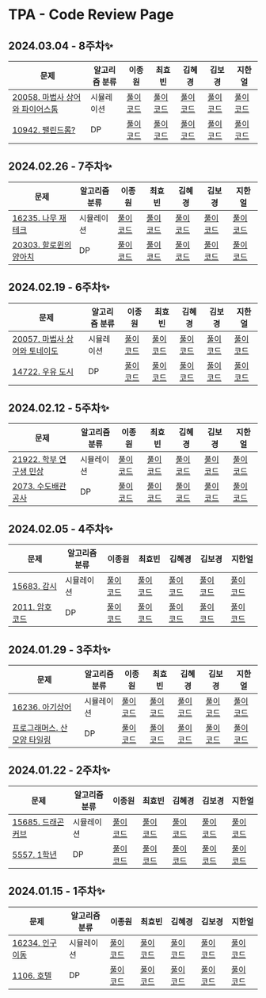 <!-- ⏬ Readme 제일 밑에 표 템플릿 만들어 뒀습니다! 새 주차 시작할때 복사해서 쓰시면 됩니다.⏬ --> 

# TPA - Code Review Page

## 2024.03.04 - 8주차✨
| 문제 |알고리즘 분류 |이종원 | 최효빈 | 김혜경 | 김보경 | 지한얼 |
|-----|-----|-----|-----|-----|-----|-----|
| [20058. 마법사 상어와 파이어스톰](https://www.acmicpc.net/problem/20058) | 시뮬레이션 |[풀이 코드]() | [풀이 코드](https://github.com/TPA-ThreeProblemsAday/TPA_CHB/blob/main/hyobin/java/simulation/BOJ_20058.java) | [풀이 코드]() | [풀이 코드]() |[풀이 코드]()|
| [10942. 팰린드롬?](https://www.acmicpc.net/problem/10942) | DP |[풀이 코드]() | [풀이 코드](https://github.com/TPA-ThreeProblemsAday/TPA_CHB/tree/main/hyobin/java/DP) | [풀이 코드]() | [풀이 코드]() |[풀이 코드]()|

## 2024.02.26 - 7주차✨
| 문제 |알고리즘 분류 |이종원 | 최효빈 | 김혜경 | 김보경 | 지한얼 |
|-----|-----|-----|-----|-----|-----|-----|
| [16235. 나무 재테크 ](https://www.acmicpc.net/problem/16235) | 시뮬레이션 |[풀이 코드]() | [풀이 코드](https://github.com/TPA-ThreeProblemsAday/TPA_CHB/blob/main/hyobin/java/simulation/BOJ_16235.java) | [풀이 코드]() | [풀이 코드](https://github.com/TPA-ThreeProblemsAday/TPA_KBK/blob/main/BOJ/Simulation/BOJ16235.java) |[풀이 코드](https://github.com/TPA-ThreeProblemsAday/TPA_JHE/blob/main/%EB%B0%B1%EC%A4%80/Gold/16235.%E2%80%85%EB%82%98%EB%AC%B4%E2%80%85%EC%9E%AC%ED%85%8C%ED%81%AC/%EB%82%98%EB%AC%B4%E2%80%85%EC%9E%AC%ED%85%8C%ED%81%AC.java)|
| [20303. 할로윈의 양아치](https://www.acmicpc.net/problem/20303) | DP |[풀이 코드]() | [풀이 코드](https://github.com/TPA-ThreeProblemsAday/TPA_CHB/blob/main/hyobin/java/DP/knapsack/BOJ_20303_improved.java) | [풀이 코드]() | [풀이 코드](https://github.com/TPA-ThreeProblemsAday/TPA_KBK/blob/main/BOJ/dp/BOJ2030.java) |[풀이 코드](https://github.com/TPA-ThreeProblemsAday/TPA_JHE/blob/main/%EB%B0%B1%EC%A4%80/Gold/20303.%E2%80%85%ED%95%A0%EB%A1%9C%EC%9C%88%EC%9D%98%E2%80%85%EC%96%91%EC%95%84%EC%B9%98/%ED%95%A0%EB%A1%9C%EC%9C%88%EC%9D%98%E2%80%85%EC%96%91%EC%95%84%EC%B9%98.java)|


## 2024.02.19 - 6주차✨
| 문제 |알고리즘 분류 |이종원 | 최효빈 | 김혜경 | 김보경 | 지한얼 |
|-----|-----|-----|-----|-----|-----|-----|
| [20057. 마법사 상어와 토네이도](https://www.acmicpc.net/problem/20057) | 시뮬레이션 |[풀이 코드]() | [풀이 코드](https://github.com/TPA-ThreeProblemsAday/TPA_CHB/blob/main/hyobin/java/simulation/BOJ_20057.java) | [풀이 코드]() | [풀이 코드](https://github.com/TPA-ThreeProblemsAday/TPA_KBK/blob/main/BOJ/Simulation/BOJ20057.java) |[풀이 코드](https://github.com/TPA-ThreeProblemsAday/TPA_JHE/blob/main/%EB%B0%B1%EC%A4%80/Gold/20057.%E2%80%85%EB%A7%88%EB%B2%95%EC%82%AC%E2%80%85%EC%83%81%EC%96%B4%EC%99%80%E2%80%85%ED%86%A0%EB%84%A4%EC%9D%B4%EB%8F%84/%EB%A7%88%EB%B2%95%EC%82%AC%E2%80%85%EC%83%81%EC%96%B4%EC%99%80%E2%80%85%ED%86%A0%EB%84%A4%EC%9D%B4%EB%8F%84.java)|
| [14722. 우유 도시](https://www.acmicpc.net/problem/14722) | DP |[풀이 코드]() | [풀이 코드]() | [풀이 코드]() | [풀이 코드](https://github.com/TPA-ThreeProblemsAday/TPA_KBK/blob/main/BOJ/dp/BOJ14722.java) |[풀이 코드](https://github.com/TPA-ThreeProblemsAday/TPA_JHE/blob/main/%EB%B0%B1%EC%A4%80/Gold/14722.%E2%80%85%EC%9A%B0%EC%9C%A0%E2%80%85%EB%8F%84%EC%8B%9C/%EC%9A%B0%EC%9C%A0%E2%80%85%EB%8F%84%EC%8B%9C.java)|

## 2024.02.12 - 5주차✨
| 문제 |알고리즘 분류 |이종원 | 최효빈 | 김혜경 | 김보경 | 지한얼 |
|-----|-----|-----|-----|-----|-----|-----|
| [21922. 학부 연구생 민상](https://www.acmicpc.net/problem/21922) | 시뮬레이션 |[풀이 코드](https://github.com/TPA-ThreeProblemsAday/TPA_LJW/blob/main/BKJ/%EC%8B%9C%EB%AE%AC%EB%A0%88%EC%9D%B4%EC%85%98%2C%20%EA%B5%AC%ED%98%84/21922.%20%ED%95%99%EB%B6%80%20%EC%97%B0%EA%B5%AC%EC%83%9D%20%EB%AF%BC%EC%83%81.java) | [풀이 코드](https://github.com/TPA-ThreeProblemsAday/TPA_CHB/blob/main/hyobin/java/simulation/Main_21922.java) | [풀이 코드](https://github.com/TPA-ThreeProblemsAday/TPA_KHK/blob/main/BOJ/Boj_21922.java) | [풀이 코드]() |[풀이 코드](https://github.com/TPA-ThreeProblemsAday/TPA_JHE/blob/main/%EB%B0%B1%EC%A4%80/Gold%20V/21922.%E2%80%85%ED%95%99%EB%B6%80%E2%80%85%EC%97%B0%EA%B5%AC%EC%83%9D%E2%80%85%EB%AF%BC%EC%83%81/%ED%95%99%EB%B6%80%E2%80%85%EC%97%B0%EA%B5%AC%EC%83%9D%E2%80%85%EB%AF%BC%EC%83%81.java)|
| [2073. 수도배관공사](https://www.acmicpc.net/problem/2073) | DP |[풀이 코드](https://github.com/TPA-ThreeProblemsAday/TPA_LJW/blob/main/BKJ/DP/2073.%20%EC%88%98%EB%8F%84%EB%B0%B0%EA%B4%80%EA%B3%B5%EC%82%AC.java) | [풀이 코드](https://github.com/TPA-ThreeProblemsAday/TPA_CHB/blob/main/hyobin/java/DP/Main_2073.java) | [풀이 코드](https://github.com/TPA-ThreeProblemsAday/TPA_KHK/blob/main/BOJ/Boj_2073.java) | [풀이 코드]() |[풀이 코드](https://github.com/TPA-ThreeProblemsAday/TPA_JHE/blob/main/%EB%B0%B1%EC%A4%80/Gold%20IV/2073.%E2%80%85%EC%88%98%EB%8F%84%EB%B0%B0%EA%B4%80%EA%B3%B5%EC%82%AC/%EC%88%98%EB%8F%84%EB%B0%B0%EA%B4%80%EA%B3%B5%EC%82%AC.java)|

## 2024.02.05 - 4주차✨
| 문제 |알고리즘 분류 |이종원 | 최효빈 | 김혜경 | 김보경 | 지한얼 |
|-----|-----|-----|-----|-----|-----|-----|
| [15683. 감시](https://www.acmicpc.net/problem/15683) | 시뮬레이션 |[풀이 코드](https://github.com/TPA-ThreeProblemsAday/TPA_LJW/blob/main/BKJ/%EC%8B%9C%EB%AE%AC%EB%A0%88%EC%9D%B4%EC%85%98%2C%20%EA%B5%AC%ED%98%84/15683.%20%EA%B0%90%EC%8B%9C.java) | [풀이 코드](https://github.com/TPA-ThreeProblemsAday/TPA_CHB/blob/main/hyobin/java/simulation/Main_15683.java) | [풀이 코드](https://github.com/TPA-ThreeProblemsAday/TPA_KHK/blob/main/BOJ/Boj_15683.java) | [풀이 코드](https://github.com/TPA-ThreeProblemsAday/TPA_KBK/blob/main/BOJ/Simulation/BOJ15683.java) |[풀이 코드](https://github.com/TPA-ThreeProblemsAday/TPA_JHE/blob/main/%EB%B0%B1%EC%A4%80/Gold/15683.%E2%80%85%EA%B0%90%EC%8B%9C/%EA%B0%90%EC%8B%9C.java)|
| [2011. 암호코드](https://www.acmicpc.net/problem/2011) | DP |[풀이 코드](https://github.com/TPA-ThreeProblemsAday/TPA_LJW/blob/main/BKJ/DP/2011.%20%EC%95%94%ED%98%B8%EC%BD%94%EB%93%9C.java) | [풀이 코드](https://github.com/TPA-ThreeProblemsAday/TPA_CHB/blob/main/hyobin/java/DP/BOJ_2011.java) | [풀이 코드](https://github.com/TPA-ThreeProblemsAday/TPA_KHK/blob/main/BOJ/Boj_2011.java) | [풀이 코드](https://github.com/TPA-ThreeProblemsAday/TPA_KBK/blob/main/BOJ/dp/BOJ2011.java) |[풀이 코드](https://github.com/TPA-ThreeProblemsAday/TPA_JHE/blob/main/%EB%B0%B1%EC%A4%80/Gold/2011.%E2%80%85%EC%95%94%ED%98%B8%EC%BD%94%EB%93%9C/%EC%95%94%ED%98%B8%EC%BD%94%EB%93%9C.java)|

## 2024.01.29 - 3주차✨
| 문제 |알고리즘 분류 |이종원 | 최효빈 | 김혜경 | 김보경 | 지한얼 |
|-------|-------|-------|-------|-------|-------|-------|
| [16236. 아기상어](https://www.acmicpc.net/problem/16236) | 시뮬레이션 |[풀이 코드](https://github.com/TPA-ThreeProblemsAday/TPA_LJW/blob/main/BKJ/%EC%8B%9C%EB%AE%AC%EB%A0%88%EC%9D%B4%EC%85%98%2C%20%EA%B5%AC%ED%98%84/16236.%20%EC%95%84%EA%B8%B0%20%EC%83%81%EC%96%B4.java) | [풀이 코드](https://github.com/TPA-ThreeProblemsAday/TPA_CHB/blob/main/hyobin/java/simulation/Main_16236.java) | [풀이 코드](https://github.com/TPA-ThreeProblemsAday/TPA_KHK/blob/main/BOJ/Boj_16236.java) | [풀이 코드](https://github.com/TPA-ThreeProblemsAday/TPA_KBK/blob/main/BOJ/Simulation/BOJ16236.java) |[풀이 코드](https://github.com/TPA-ThreeProblemsAday/TPA_JHE/blob/main/%EB%B0%B1%EC%A4%80/Gold/16236.%E2%80%85%EC%95%84%EA%B8%B0%E2%80%85%EC%83%81%EC%96%B4/%EC%95%84%EA%B8%B0%E2%80%85%EC%83%81%EC%96%B4.java)|
| [프로그래머스. 산 모양 타일링](https://school.programmers.co.kr/learn/courses/30/lessons/258705) | DP |[풀이 코드](https://github.com/TPA-ThreeProblemsAday/TPA_LJW/blob/main/BKJ/DP/pgms.%20%EC%82%B0%20%EB%AA%A8%EC%96%91%20%ED%83%80%EC%9D%BC%EB%A7%81.java) | [풀이 코드](https://github.com/TPA-ThreeProblemsAday/TPA_CHB/blob/main/hyobin/java/DP/programmers_258705.java) | [풀이 코드](https://github.com/TPA-ThreeProblemsAday/TPA_KHK/blob/main/Programmers/MountainTilePattern.java) | [풀이 코드](https://github.com/TPA-ThreeProblemsAday/TPA_KBK/blob/main/Programmers/dp/%EC%82%B0%EB%AA%A8%EC%96%91%ED%83%80%EC%9D%BC%EB%A7%81.java) |[풀이 코드](https://github.com/TPA-ThreeProblemsAday/TPA_JHE/blob/main/%ED%94%84%EB%A1%9C%EA%B7%B8%EB%9E%98%EB%A8%B8%EC%8A%A4/3/258705.%E2%80%85%EC%82%B0%E2%80%85%EB%AA%A8%EC%96%91%E2%80%85%ED%83%80%EC%9D%BC%EB%A7%81/%EC%82%B0%E2%80%85%EB%AA%A8%EC%96%91%E2%80%85%ED%83%80%EC%9D%BC%EB%A7%81.java)|


## 2024.01.22 - 2주차✨
| 문제 |알고리즘 분류 |이종원 | 최효빈 | 김혜경 | 김보경 | 지한얼 |
|-----|-----|-----|-----|-----|-----|-----|
| [15685. 드래곤 커브](https://www.acmicpc.net/problem/15685) | 시뮬레이션 |[풀이 코드](https://github.com/TPA-ThreeProblemsAday/TPA_LJW/blob/main/BKJ/%EC%8B%9C%EB%AE%AC%EB%A0%88%EC%9D%B4%EC%85%98%2C%20%EA%B5%AC%ED%98%84/15685.%20%EB%93%9C%EB%9E%98%EA%B3%A4%20%EC%BB%A4%EB%B8%8C.java) | [풀이 코드](https://github.com/TPA-ThreeProblemsAday/TPA_CHB/blob/main/hyobin/java/simulation/BOJ_15685.java) | [풀이 코드](https://github.com/TPA-ThreeProblemsAday/TPA_KHK/blob/main/BOJ/Boj_15685.java) | [풀이 코드](https://github.com/TPA-ThreeProblemsAday/TPA_KBK/blob/main/BOJ/Simulation/BOJ15685.java) |[풀이 코드](https://github.com/TPA-ThreeProblemsAday/TPA_JHE/blob/main/%EB%B0%B1%EC%A4%80/Gold/15685.%E2%80%85%EB%93%9C%EB%9E%98%EA%B3%A4%E2%80%85%EC%BB%A4%EB%B8%8C/%EB%93%9C%EB%9E%98%EA%B3%A4%E2%80%85%EC%BB%A4%EB%B8%8C.java)|
| [5557. 1학년](https://www.acmicpc.net/problem/5557) | DP |[풀이 코드](https://github.com/TPA-ThreeProblemsAday/TPA_LJW/blob/main/BKJ/DP/5557.%201%ED%95%99%EB%85%84.java) | [풀이 코드](https://github.com/TPA-ThreeProblemsAday/TPA_CHB/blob/main/hyobin/java/DP/Main_5557.java) | [풀이 코드](https://github.com/TPA-ThreeProblemsAday/TPA_KHK/blob/main/BOJ/Boj_5557.java) | [풀이 코드](https://github.com/TPA-ThreeProblemsAday/TPA_KBK/blob/main/BOJ/dp/BOJ5557.java) |[풀이 코드](https://github.com/TPA-ThreeProblemsAday/TPA_JHE/blob/main/%EB%B0%B1%EC%A4%80/Gold/5557.%E2%80%851%ED%95%99%EB%85%84/1%ED%95%99%EB%85%84.java)|


## 2024.01.15 - 1주차✨
| 문제 |알고리즘 분류 |이종원 | 최효빈 | 김혜경 | 김보경 | 지한얼 |
|-----|-----|-----|-----|-----|-----|-----|
| [16234. 인구 이동](https://www.acmicpc.net/problem/16234) | 시뮬레이션 |[풀이 코드](https://github.com/TPA-ThreeProblemsAday/TPA_LJW/blob/main/BKJ/%EC%8B%9C%EB%AE%AC%EB%A0%88%EC%9D%B4%EC%85%98/16234.%20%EC%9D%B8%EA%B5%AC%20%EC%9D%B4%EB%8F%99.java) | [풀이 코드](https://github.com/TPA-ThreeProblemsAday/TPA_CHB/blob/main/hyobin/java/simulation/BOJ_16234.java) | [풀이 코드](https://github.com/TPA-ThreeProblemsAday/TPA_KHK/blob/main/BOJ/Boj_16234.java) | [풀이 코드](https://github.com/TPA-ThreeProblemsAday/TPA_KBK/blob/28c0727b659676dcdcbe121ab538acfd3cc696ac/BOJ/Simulation/BOJ16234.java) |[풀이 코드](https://github.com/TPA-ThreeProblemsAday/TPA_JHE/blob/main/%EB%B0%B1%EC%A4%80/Gold/16234.%E2%80%85%EC%9D%B8%EA%B5%AC%E2%80%85%EC%9D%B4%EB%8F%99/%EC%9D%B8%EA%B5%AC%E2%80%85%EC%9D%B4%EB%8F%99.java)|
| [1106. 호텔](https://www.acmicpc.net/problem/1106) | DP |[풀이 코드](https://github.com/TPA-ThreeProblemsAday/TPA_LJW/blob/main/BKJ/DP/1106.%20%ED%98%B8%ED%85%94.java) | [풀이 코드](https://github.com/TPA-ThreeProblemsAday/TPA_CHB/blob/main/hyobin/java/DP/knapsack/BOJ_1106.java) | [풀이 코드](https://github.com/TPA-ThreeProblemsAday/TPA_KHK/blob/main/BOJ/Boj_1106.java) | [풀이 코드](https://github.com/TPA-ThreeProblemsAday/TPA_KBK/blob/28c0727b659676dcdcbe121ab538acfd3cc696ac/BOJ/dp/BOJ1106.java) |[풀이 코드](https://github.com/TPA-ThreeProblemsAday/TPA_JHE/blob/main/%EB%B0%B1%EC%A4%80/Gold/1106.%E2%80%85%ED%98%B8%ED%85%94/%ED%98%B8%ED%85%94.java)|


<!-- 주차별 표 복사붙여넣기용 템플릿
## 2024.0x.xx - n주차✨
| 문제 |알고리즘 분류 |이종원 | 최효빈 | 김혜경 | 김보경 | 지한얼 |
|-----|-----|-----|-----|-----|-----|-----|
| [00000. 문제1]() | 시뮬레이션 |[풀이 코드]() | [풀이 코드]() | [풀이 코드]() | [풀이 코드]() |[풀이 코드]()|
| [00000. 문제2]() | DP |[풀이 코드]() | [풀이 코드]() | [풀이 코드]() | [풀이 코드]() |[풀이 코드]()|
-->
